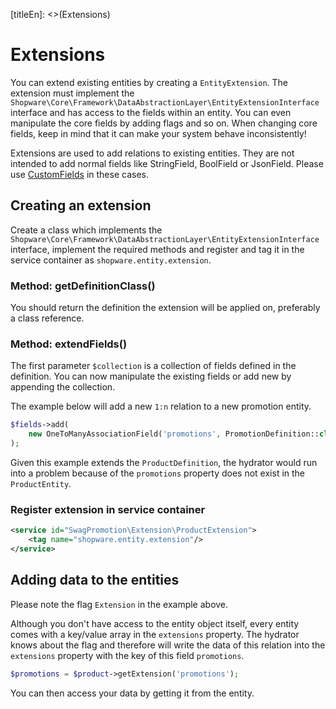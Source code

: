 [titleEn]: <>(Extensions)

# Extensions

You can extend existing entities by creating a `EntityExtension`. The extension must implement the
`Shopware\Core\Framework\DataAbstractionLayer\EntityExtensionInterface` interface and has access to the fields within an entity. You can even manipulate the core fields
by adding flags and so on. When changing core fields, keep in mind that it can make your system behave inconsistently!

Extensions are used to add relations to existing entities. They are not intended to add normal fields like StringField,
BoolField or JsonField. Please use [CustomFields](./045-custom-field.md) in these cases.
## Creating an extension

Create a class which implements the `Shopware\Core\Framework\DataAbstractionLayer\EntityExtensionInterface` interface, implement the required methods and register and tag it in the service container as `shopware.entity.extension`.

### Method: getDefinitionClass()

You should return the definition the extension will be applied on, preferably a class reference.

### Method: extendFields()

The first parameter `$collection` is a collection of fields defined in the definition. You can now manipulate the
existing fields or add new by appending the collection.

The example below will add a new `1:n` relation to a new promotion entity.

```php
$fields->add(
    new OneToManyAssociationField('promotions', PromotionDefinition::class, 'product_id')
);
```

Given this example extends the `ProductDefinition`, the hydrator would run into a problem because of the
`promotions` property does not exist in the `ProductEntity`.

### Register extension in service container

```xml
<service id="SwagPromotion\Extension\ProductExtension">
    <tag name="shopware.entity.extension"/>
</service>
```

## Adding data to the entities

Please note the flag `Extension` in the example above.

Although you don't have access to the entity object itself, every entity comes with a key/value array in the
`extensions` property. The hydrator knows about the flag and therefore will write the data of this relation into
the `extensions` property with the key of this field `promotions`.

```php
$promotions = $product->getExtension('promotions');
```

You can then access your data by getting it from the entity.
